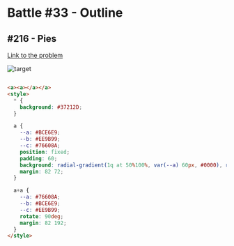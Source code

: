 # Battle #33 - Outline

## #216 - Pies

[Link to the problem](https://cssbattle.dev/play/216)

![target](https://cssbattle.dev/targets/216.png)

```html

<a><a></a></a>
<style>
  * {
    background: #37212D;
  }

  a {
    --a: #BCE6E9;
    --b: #EE9B99;
    --c: #76608A;
    position: fixed;
    padding: 60;
    background: radial-gradient(1q at 50%100%, var(--a) 60px, #0000), radial-gradient(1q at 100%100%, var(--b) 120px, var(--c));
    margin: 82 72;
  }

  a+a {
    --a: #76608A;
    --b: #BCE6E9;
    --c: #EE9B99;
    rotate: 90deg;
    margin: 82 192;
  }
</style>

```
